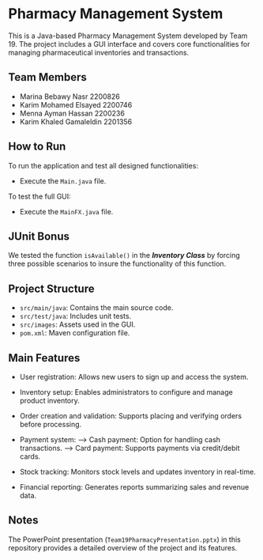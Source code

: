 # Pharmacy Management System

This is a Java-based Pharmacy Management System developed by Team 19. The project includes a GUI interface and covers core functionalities for managing pharmaceutical inventories and transactions.
## Team Members
- Marina Bebawy Nasr          2200826	
- Karim Mohamed Elsayed       2200746	
- Menna Ayman Hassan          2200236	
- Karim Khaled Gamaleldin     2201356	

## How to Run
To run the application and test all designed functionalities:
- Execute the `Main.java` file.

To test the full GUI:
- Execute the `MainFX.java` file.

## JUnit Bonus
We tested the function `isAvailable()` in the ***Inventory Class*** by forcing three possible scenarios to insure the functionality of this function.


## Project Structure
- `src/main/java`: Contains the main source code.
- `src/test/java`: Includes unit tests.
- `src/images`: Assets used in the GUI.
- `pom.xml`: Maven configuration file.

## Main Features
- User registration: Allows new users to sign up and access the system.
 
- Inventory setup: Enables administrators to configure and manage product inventory.
- Order creation and validation: Supports placing and verifying orders before processing.
- Payment system:
--> Cash payment: Option for handling cash transactions.
-->  Card payment: Supports payments via credit/debit cards.
- Stock tracking: Monitors stock levels and updates inventory in real-time.
- Financial reporting: Generates reports summarizing sales and revenue data. 


## Notes

The PowerPoint presentation (`Team19PharmacyPresentation.pptx`) in this repository provides a detailed overview of the project and its features.
